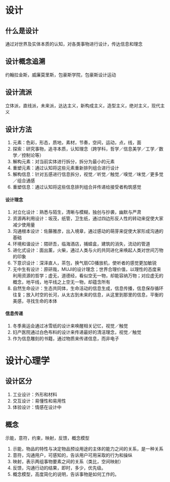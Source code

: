 # 设计
## 什么是设计
通过对世界及实体本质的认知，对各类事物进行设计，传达信息和理念
## 设计概念追溯
约翰拉金斯，威廉莫里斯，包豪斯学院，包豪斯设计运动
## 设计流派
立体派，直线派，未来派，达达主义，新构成主义，造型主义，绝对主义，现代主义
## 设计方法
1. 元素：色彩，形态，质地，素材，节奏，空间，运动，点，线，面
2. 探索：研究事物，追寻本质，认知理念（跨学科，哲学／信息美学／工学／数学／控制论等）
3. 解构元素：对当前实体进行拆分，拆分为最小的元素
4. 重塑元素：通过认知将这些元素重新排列组合进行设计
4. 解构信息：针对五感进行信息拆分，视觉／听觉／触觉／嗅觉／味觉／更多觉／组合通感
5. 重塑信息：通过认知将这些信息排列组合并传递给接受者构筑感觉
#### 设计理念
1. 对立化设计：熟悉与陌生，清晰与模糊，独创与抄袭，幽默与严肃
2. 资源再利用设计：坂茂，纸管，卫生纸，通过四边形反人性的转动来促使大家减少使用量
3. 沟通根本设计：佐藤雅彦，出入境章，通过感动的萌芽来促使大家形成沟通的基础
4. 环境和谐设计：隈研吾，临海酒店，捕蟑盒，建筑的消失，流动的管道
5. 进化式设计：面出薰，火柴，通过人类与火的共同进化来唤起人类对世间万物的印象
6. 下意识设计：深泽直人，茶包，换气扇CD播放机，使听者的感觉更加敏锐
7. 无中生有设计：原研哉，MUJI的设计理念；世界合理价值，以理性的态度来利用资源的哲学；虚无，道德经，看似空无一物，却能容纳万物；对应虚无的概念，地平线，地平线之上空无一物，却蕴含所有
8. 自然生命设计：生态共同体，生命活动的信息生成，信息传播，信息保存循环往复；放入时空的长河，从太古到未来的信息，从这里到那里的信息，平衡的美感，寻找生命的本体
#### 信息传递
1. 冬季奥运会通过冰雪纸的设计来唤醒相关记忆，视觉／触觉
2. 妇产医院通过白色布料的设计来传递最好的清洁理念，视觉／触觉
3. 作为信息雕刻的书籍，通过物质来传递信息，而非电子

# 设计心理学
## 设计区分
1. 工业设计：外形和材料
2. 交互设计：易懂性和易用性
3. 体验设计：情感在设计中
## 概念
示能，意符，约束，映射，反馈，概念模型
1. 示能，物品的特性与决定物品预设用途的主体的能力之间的关系，是一种关系
2. 意符，沟通用户，可感知的，告诉用户可用采取的行为和操纵
3. 映射，表示两组事物要素之间的关系（类比，空间映射）
4. 反馈，沟通行动的结果，即时，多少，优先级。
5. 概念模型，高度简化的说明，告诉事物是如何工作的。

